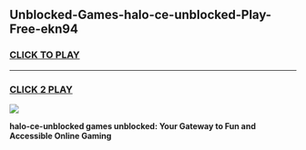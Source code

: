 
## Unblocked-Games-halo-ce-unblocked-Play-Free-ekn94
<h3>
<a href="https://premium76.site?title=halo-ce-unblocked&ref=18A1">CLICK TO PLAY</a></h3>
<hr>

<h3>
<a href="https://premium76.site?title=halo-ce-unblocked&ref=18A1">CLICK 2 PLAY</a>
  
</h3>

<a href="https://premium76.site?title=halo-ce-unblocked&ref=18A1"><img src="https://clearcache.store/games.png"></a>


**halo-ce-unblocked games unblocked: Your Gateway to Fun and Accessible Online Gaming**
